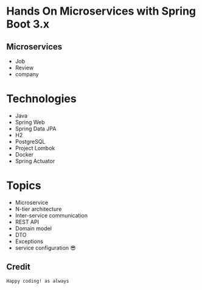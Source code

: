 # Hands On Microservices with Spring Boot 3.x

## Microservices

- Job
- Review
- company

# Technologies

- Java
- Spring Web
- Spring Data JPA
- H2
- PostgreSQL
- Project Lombok
- Docker
- Spring Actuator

# Topics

- Microservice
- N-tier architecture
- Inter-service communication
- REST API
- Domain model
- DTO
- Exceptions
- service configuration 😎

## Credit
`Happy coding! as always`